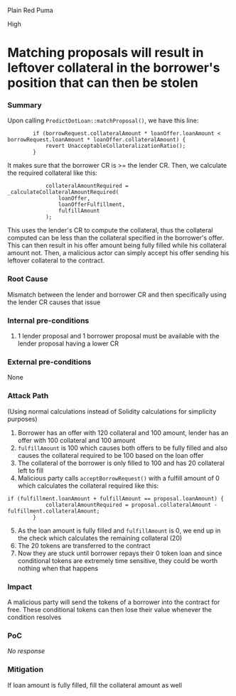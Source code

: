 Plain Red Puma

High

# Matching proposals will result in leftover collateral in the borrower's position that can then be stolen

### Summary
[](https://github.com/sherlock-audit/2024-09-predict-fun/blob/main/predict-dot-loan/contracts/PredictDotLoan.sol#L30)
Upon calling `PredictDotLoan::matchProposal()`, we have this line:
```solidity
        if (borrowRequest.collateralAmount * loanOffer.loanAmount < borrowRequest.loanAmount * loanOffer.collateralAmount) {
            revert UnacceptableCollateralizationRatio();
        }
```
It makes sure that the borrower CR is >= the lender CR. Then, we calculate the required collateral like this:
```solidity
            collateralAmountRequired = _calculateCollateralAmountRequired(
                loanOffer,
                loanOfferFulfillment,
                fulfillAmount
            );
```
This uses the lender's CR to compute the collateral, thus the collateral computed can be less than the collateral specified in the borrower's offer. This can then result in his offer amount being fully filled while his collateral amount not. Then, a malicious actor can simply accept his offer sending his leftover collateral to the contract.

### Root Cause

Mismatch between the lender and borrower CR and then specifically using the lender CR causes that issue

### Internal pre-conditions

1. 1 lender proposal and 1 borrower proposal must be available with the lender proposal having a lower CR

### External pre-conditions

None

### Attack Path

(Using normal calculations instead of Solidity calculations for simplicity purposes)
1. Borrower has an offer with 120 collateral and 100 amount, lender has an offer with 100 collateral and 100 amount
2. `fulfillAmount` is 100 which causes both offers to be fully filled and also causes the collateral required to be 100 based on the loan offer
3. The collateral of the borrower is only filled to 100 and has 20 collateral left to fill
4. Malicious party calls `acceptBorrowRequest()` with a fulfill amount of 0 which calculates the collateral required like this:
```solidity
if (fulfillment.loanAmount + fulfillAmount == proposal.loanAmount) {
            collateralAmountRequired = proposal.collateralAmount - fulfillment.collateralAmount;
        }
```
5. As the loan amount is fully filled and `fulfillAmount` is 0, we end up in the check which calculates the remaining collateral (20)
6. The 20 tokens are transferred to the contract
7. Now they are stuck until borrower repays their 0 token loan and since conditional tokens are extremely time sensitive, they could be worth nothing when that happens

### Impact

A malicious party will send the tokens of a borrower into the contract for free. These conditional tokens can then lose their value whenever the condition resolves

### PoC

_No response_

### Mitigation

If loan amount is fully filled, fill the collateral amount as well